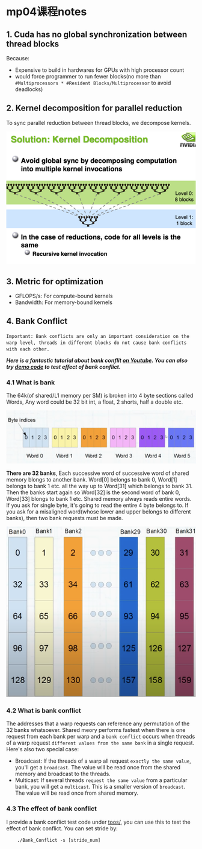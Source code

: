 # mp04课程notes

## 1. Cuda has no global synchronization between thread blocks
Because:

 - Expensive to build in hardwares for GPUs with high processor count
 - would force programmer to run fewer blocks(no more than `#Multiprocessors * #Resident Blocks/Multiprocessor` to avoid deadlocks)

## 2. Kernel decomposition for parallel reduction
To sync parallel reduction between thread blocks, we decompose kernels.

![](../imgs/mp04_note1.png)

## 3. Metric for optimization

 - GFLOPS/s: For compute-bound kernels
 - Bandwidth: For memory-bound kernels


## 4. Bank Conflict
`Important: Bank conflicts are only an important consideration on the warp level, threads in different blocks do not cause bank conflicts with each other. `

***Here is a fantastic tutorial about bank conflit [on Youtube](https://www.youtube.com/watch?v=CZgM3DEBplE). You can also try [demo code](../tools/bank_conflict.cu) to test effect of bank conflict.***

### 4.1 What is bank
The 64k(of shared/L1 memory per SM) is broken into 4 byte sections called Words, Any word could be 32 bit int, a float, 2 shorts, half a double etc.

![](../imgs/mp04_note2.png)

**There are 32 banks**, Each successive word of successive word of shared memory blongs to another bank. Word[0] belongs to bank 0, Word[1] belongs to bank 1 etc. all the way up to Word[31] which belongs to bank 31. Then the banks start again so Word[32] is the second word of bank 0, Word[33] blongs to bank 1 etc. Shared memory always reads entire words. If you ask for single byte, it's going to read the entire 4 byte belongs to. If you ask for a misaligned word(whose lower and upper belongs to different banks), then two bank requests must be made.

![](../imgs/mp04_note4.png)


### 4.2 What is bank conflict
The addresses that a warp requests can reference any permutation of the 32 banks whatsoever. Shared meory performs fastest when there is one request from each bank per warp and a `bank conflict` occurs when threads of a warp request `different values from the same bank` in a single request. Here's also two special case:
 - Broadcast: If the threads of a warp all request `exactly the same value`, you'll get a `broadcast`. The value will be read once from the shared memory and broadcast to the threads.
 - Multicast: If several threads `request the same value` from a particular bank, you will get a `multicast`. This is a smaller version of `broadcast`. The value will be read once from shared memory.

 ### 4.3 The effect of bank conflict
 I provide a bank conflict test code under [toos/](../tools/bank_conflict.cu), you can use this to test the effect of bank conflict. You can set stride by:
    
        ./Bank_Conflict -s [stride_num]
 










